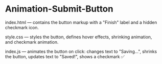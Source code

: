 # Animation-Submit-Button

index.html — contains the button markup with a "Finish" label and a hidden checkmark icon.

style.css — styles the button, defines hover effects, shrinking animation, and checkmark animation.

index.js — animates the button on click: changes text to "Saving...", shrinks the button, updates text to "Saved!", shows a checkmark ✅